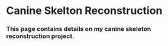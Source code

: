 # Canine Skelton Reconstruction

### This page contains details on my canine skeleton reconstruction project. 
